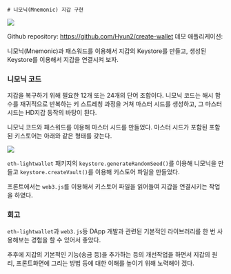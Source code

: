 	# 니모닉(Mnemonic) 지갑 구현

![](https://imgur.com/55HwM2p.gif)

Github repository: https://github.com/Hyun2/create-wallet
데모 애플리케이션: 

니모닉(Mnemonic)과 패스워드를 이용해서 지갑의 Keystore를 만들고, 생성된 Keystore를 이용해서 지갑을 연결시켜 보자.



### 니모닉 코드

지갑을 복구하기 위해 필요한 12개 또는 24개의 단어 조합이다. 니모닉 코드는 해시 함수를 재귀적으로 반복하는 키 스트레칭 과정을 거쳐 마스터 시드를 생성하고, 그 마스터 시드는 HD지갑 동작의 바탕이 된다. 

니모닉 코드와 패스워드를 이용해 마스터 시드를 만들었다. 마스터 시드가 포함된 포함된 키스토어는 아래와 같은 형태를 갖는다. 

![](https://imgur.com/B8KWKQn.jpg)

`eth-lightwallet` 패키지의 `keystore.generateRandomSeed()`를 이용해 니모닉을 만들고 `keystore.createVault()`를 이용해 키스토어 파일을 만들었다.

프론트에서는 `web3.js`를 이용해서 키스토어 파일을 읽어들여 지갑을 연결시키는 작업을 하였다.

### 회고

`eth-lightwallet`과 `web3.js`등 DApp 개발과 관련된 기본적인 라이브러리를 한 번 사용해보는 경험을 할 수 있어서 좋았다. 

추후에 지갑의 기본적인 기능(송금 등)을 추가하는 등의 개선작업을 하면서 지갑의 원리, 프론트화면에 그리는 방법 등에 대한 이해를 높이기 위해 노력해야 겠다.